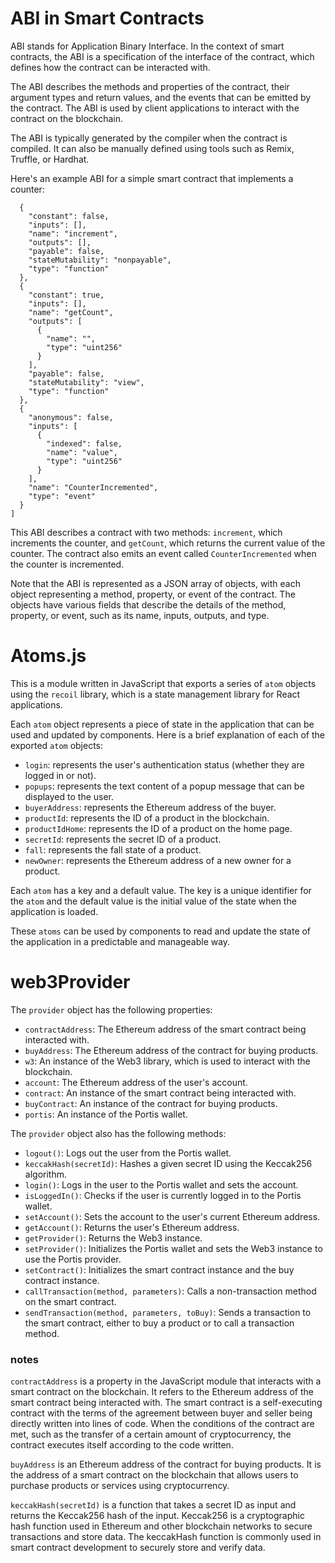 # ABI in Smart Contracts

ABI stands for Application Binary Interface. In the context of smart contracts, the ABI is a specification of the interface of the contract, which defines how the contract can be interacted with.

The ABI describes the methods and properties of the contract, their argument types and return values, and the events that can be emitted by the contract. The ABI is used by client applications to interact with the contract on the blockchain.

The ABI is typically generated by the compiler when the contract is compiled. It can also be manually defined using tools such as Remix, Truffle, or Hardhat.

Here's an example ABI for a simple smart contract that implements a counter:

``` [
  {
    "constant": false,
    "inputs": [],
    "name": "increment",
    "outputs": [],
    "payable": false,
    "stateMutability": "nonpayable",
    "type": "function"
  },
  {
    "constant": true,
    "inputs": [],
    "name": "getCount",
    "outputs": [
      {
        "name": "",
        "type": "uint256"
      }
    ],
    "payable": false,
    "stateMutability": "view",
    "type": "function"
  },
  {
    "anonymous": false,
    "inputs": [
      {
        "indexed": false,
        "name": "value",
        "type": "uint256"
      }
    ],
    "name": "CounterIncremented",
    "type": "event"
  }
]
```

This ABI describes a contract with two methods: `increment`, which increments the counter, and `getCount`, which returns the current value of the counter. The contract also emits an event called `CounterIncremented` when the counter is incremented.

Note that the ABI is represented as a JSON array of objects, with each object representing a method, property, or event of the contract. The objects have various fields that describe the details of the method, property, or event, such as its name, inputs, outputs, and type.

# Atoms.js
This is a module written in JavaScript that exports a series of `atom` objects using the `recoil` library, which is a state management library for React applications.

Each `atom` object represents a piece of state in the application that can be used and updated by components. Here is a brief explanation of each of the exported `atom` objects:

- `login`: represents the user's authentication status (whether they are logged in or not).
- `popups`: represents the text content of a popup message that can be displayed to the user.
- `buyerAddress`: represents the Ethereum address of the buyer.
- `productId`: represents the ID of a product in the blockchain.
- `productIdHome`: represents the ID of a product on the home page.
- `secretId`: represents the secret ID of a product.
- `fall`: represents the fall state of a product.
- `newOwner`: represents the Ethereum address of a new owner for a product.

Each `atom` has a key and a default value. The key is a unique identifier for the `atom` and the default value is the initial value of the state when the application is loaded.

These `atoms` can be used by components to read and update the state of the application in a predictable and manageable way.

# web3Provider
The `provider` object has the following properties:

- `contractAddress`: The Ethereum address of the smart contract being interacted with.
- `buyAddress`: The Ethereum address of the contract for buying products.
- `w3`: An instance of the Web3 library, which is used to interact with the blockchain.
- `account`: The Ethereum address of the user's account.
- `contract`: An instance of the smart contract being interacted with.
- `buyContract`: An instance of the contract for buying products.
- `portis`: An instance of the Portis wallet.

The `provider` object also has the following methods:

- `logout()`: Logs out the user from the Portis wallet.
- `keccakHash(secretId)`: Hashes a given secret ID using the Keccak256 algorithm.
- `login()`: Logs in the user to the Portis wallet and sets the account.
- `isLoggedIn()`: Checks if the user is currently logged in to the Portis wallet.
- `setAccount()`: Sets the account to the user's current Ethereum address.
- `getAccount()`: Returns the user's Ethereum address.
- `getProvider()`: Returns the Web3 instance.
- `setProvider()`: Initializes the Portis wallet and sets the Web3 instance to use the Portis provider.
- `setContract()`: Initializes the smart contract instance and the buy contract instance.
- `callTransaction(method, parameters)`: Calls a non-transaction method on the smart contract.
- `sendTransaction(method, parameters, toBuy)`: Sends a transaction to the smart contract, either to buy a product or to call a transaction method.

### notes
`contractAddress` is a property in the JavaScript module that interacts with a smart contract on the blockchain. It refers to the Ethereum address of the smart contract being interacted with. The smart contract is a self-executing contract with the terms of the agreement between buyer and seller being directly written into lines of code. When the conditions of the contract are met, such as the transfer of a certain amount of cryptocurrency, the contract executes itself according to the code written.

`buyAddress` is an Ethereum address of the contract for buying products. It is the address of a smart contract on the blockchain that allows users to purchase products or services using cryptocurrency.

`keccakHash(secretId)` is a function that takes a secret ID as input and returns the Keccak256 hash of the input. Keccak256 is a cryptographic hash function used in Ethereum and other blockchain networks to secure transactions and store data. The keccakHash function is commonly used in smart contract development to securely store and verify data.
